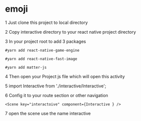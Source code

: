 # emoji

1 Just clone this project to local directory

2 Copy interactive directory to your react native project directory

3 In your project root to add 3 packages 

    #yarn add react-native-game-engine

    #yarn add react-native-fast-image

    #yarn add matter-js

4 Then open your Project js  file which will open this activity 

5 import Interactive from './interactive/Interactive';

6 Config it to your route section or other navigation 

    <Scene key="interactoive" component={Interactive } />

7 open the scene use the name interactive

